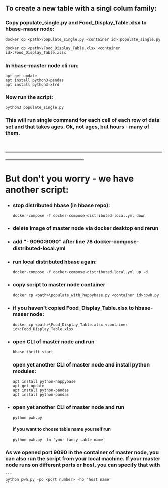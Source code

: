 ## To create a new table with a singl colum family:

### Copy populate_single.py and Food_Display_Table.xlsx to hbase-maser node:
```
docker cp <path>\populate_single.py <container id>:populate_single.py

docker cp <path>\Food_Display_Table.xlsx <container id>:Food_Display_Table.xlsx
 ```

### In hbase-master node cli run:
```
apt-get update
apt install python3-pandas
apt install python3-xlrd
```
### Now run the script:

```
python3 populate_single.py
```

### This will run single command for each cell of each row of data set and that takes ages. Ok, not ages, but hours - many of them.

## ___________________________________________________________________________


# But don't you worry - we have another script:
-   ### stop distributed hbase (in hbase repo):
     ```
    docker-compose -f docker-compose-distributed-local.yml down
    ```
-   ### delete image of master node via docker desktop end rerun 
-   ### add "- 9090:9090" after line 78 docker-compose-distributed-local.yml
-   ### run local distributed hbase again:
    ```
    docker-compose -f docker-compose-distributed-local.yml up -d
    ```
-   ### copy script to master node container
    ```
    docker cp <path>\populate_with_happybase.py <container id>:pwh.py

    ```
-   ### if you haven't copied Food_Display_Table.xlsx to hbase-maser node:

    ```
    docker cp <path>\Food_Display_Table.xlsx <container id>:Food_Display_Table.xlsx

    ```
-   ### open CLI of master node and run
    ```
    hbase thrift start
    ```
    ### open yet another CLI of master node and install python modules:
    ```
    apt install python-happybase
    apt-get update    
    apt install python-pandas
    apt install python-pandas
    ```
-   ### open yet another CLI of master node and run
    ```
    python pwh.py
    ```
    #### if you want to choose table name yourself run
    ```
    python pwh.py -tn 'your fancy table name'
    ```
### As we opened port 9090 in the container of master node, you can also run the script from your local machine. If your master node runs on different ports or host, you can specify that with
    ```
    python pwh.py -po <port number> -ho 'host name'
    ```
